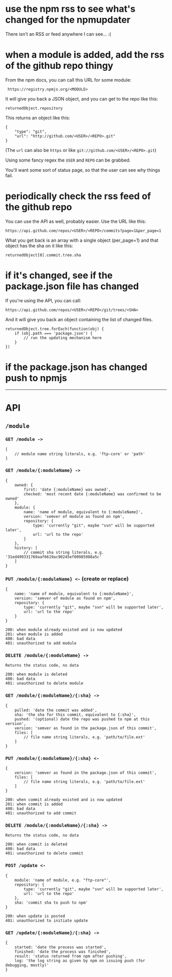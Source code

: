 # use the npm rss to see what's changed for the npmupdater

There isn't an RSS or feed anywhere I can see... :(

# when a module is added, add the rss of the github repo thingy

From the npm docs, you can call this URL for some module:

	 https://registry.npmjs.org/<MODULE>

It will give you back a JSON object, and you can get to the repo like this:

	returnedObject.repository

This returns an object like this:

	{
		"type": "git",
		"url": "http://github.com/<USER>/<REPO>.git"
	}

(The `url` can also be `https` or like `git://github.com/<USER>/<REPO>.git`)

Using some fancy regex the `USER` and `REPO` can be grabbed.

You'll want some sort of status page, so that the user can see why things fail.

# periodically check the rss feed of the github repo

You can use the API as well, probably easier. Use the URL like this:

	https://api.github.com/repos/<USER>/<REPO>/commits?page=1&per_page=1

What you get back is an array with a single object (per_page=1) and that
object has the sha on it like this:

	returnedObject[0].commit.tree.sha

# if it's changed, see if the package.json file has changed

If you're using the API, you can call:

	https://api.github.com/repos/<USER>/<REPO>/git/trees/<SHA>

And it will give you back an object containing the list of changed files.

	returnedObject.tree.forEach(function(obj) {
		if (obj.path === 'package.json') {
			// run the updating mechanism here
		}
	})

# if the package.json has changed push to npmjs


---


# API

## `/module`

### `GET /module ->`

	[
		// module name string literals, e.g. 'ftp-core' or 'path'
	]

### `GET /module/{:moduleName} ->`

	{
		owned: {
			first: 'date {:moduleName} was owned',
			checked: 'most recent date {:moduleName} was confirmed to be owned'
		},
		module: {
			name: 'name of module, equivalent to {:moduleName}',
			version: 'semver of module as found on npm',
			repository: {
				type: 'currently "git", maybe "svn" will be supported later',
				url: 'url to the repo'
			}
		},
		history: [
			// commit sha string literals, e.g. '31ed499331769aaf6619ac90245ef00985988a5c'
		]
	}

### `PUT /module/{:moduleName} <-` (create or replace)

	{
		name: 'name of module, equivalent to {:moduleName}',
		version: 'semver of module as found on npm',
		repository: {
			type: 'currently "git", maybe "svn" will be supported later',
			url: 'url to the repo'
		}
	}

	200: when module already existed and is now updated
	201: when module is added
	400: bad data
	401: unauthorized to add module

### `DELETE /module/{:moduleName} ->`

	Returns the status code, no data

	200: when module is deleted
	400: bad data
	401: unauthorized to delete module

### `GET /module/{:moduleName}/{:sha} ->`

	{
		pulled: 'date the commit was added',
		sha: 'the sha for this commit, equivalent to {:sha}',
		pushed: '(optional) date the repo was pushed to npm at this version',
		version: 'semver as found in the package.json of this commit',
		files: [
			// file name string literals, e.g. 'path/to/file.ext'
		]
	}

### `PUT /module/{:moduleName}/{:sha} <-`

	{
		version: 'semver as found in the package.json of this commit',
		files: [
			// file name string literals, e.g. 'path/to/file.ext'
		]
	}

	200: when commit already existed and is now updated
	201: when commit is added
	400: bad data
	401: unauthorized to add commit

### `DELETE /module/{:moduleName}/{:sha} ->`

	Returns the status code, no data

	200: when commit is deleted
	400: bad data
	401: unauthorized to delete commit

### `POST /update <-`

	{
		module: 'name of module, e.g. "ftp-core"',
		repository: {
			type: 'currently "git", maybe "svn" will be supported later',
			url: 'url to the repo'
		},
		sha: 'commit sha to push to npm'
	}

	200: when update is posted
	401: unauthorized to initiate update

### `GET /update/{:moduleName}/{:sha} ->`

	{
		started: 'date the process was started',
		finished: 'date the process was finished',
		result: 'status returned from npm after pushing',
		log: 'the log string as given by npm on issuing push (for debugging, mostly)'
	}




































